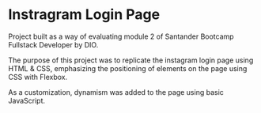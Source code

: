 # Instragram Login Page

Project built as a way of evaluating module 2 of Santander Bootcamp Fullstack Developer by DIO.

The purpose of this project was to replicate the instagram login page using HTML & CSS, emphasizing the positioning of elements on the page using CSS with Flexbox.

As a customization, dynamism was added to the page using basic JavaScript.
